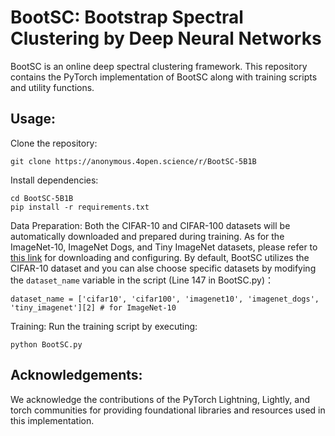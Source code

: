 # BootSC: Bootstrap Spectral Clustering by Deep Neural Networks

BootSC is an online deep spectral clustering framework. This repository contains the PyTorch implementation of BootSC along with training scripts and utility functions.

## Usage:

Clone the repository:

    git clone https://anonymous.4open.science/r/BootSC-5B1B
    
Install dependencies:

    cd BootSC-5B1B
    pip install -r requirements.txt

Data Preparation: 
Both the CIFAR-10 and CIFAR-100 datasets will be automatically downloaded and prepared during training. 
As for the ImageNet-10, ImageNet Dogs, and Tiny ImageNet datasets, please refer to [this link](https://github.com/XLearning-SCU/2021-AAAI-CC) for downloading and configuring.
By default, BootSC utilizes the CIFAR-10 dataset and you can alse choose specific datasets by modifying the `dataset_name` variable in the script (Line 147 in BootSC.py)：
````
dataset_name = ['cifar10', 'cifar100', 'imagenet10', 'imagenet_dogs', 'tiny_imagenet'][2] # for ImageNet-10
````


Training: Run the training script by executing:

    python BootSC.py

## Acknowledgements:
We acknowledge the contributions of the PyTorch Lightning, Lightly, and torch communities for providing foundational libraries and resources used in this implementation.
